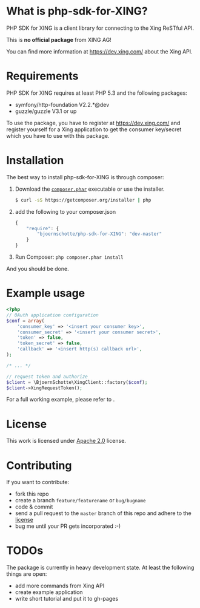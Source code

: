 # What is php-sdk-for-XING?

PHP SDK for XING is a client library for connecting to the Xing ReSTful API.

This is **no official package** from XING AG!

You can find more information at https://dev.xing.com/ about the Xing API.

# Requirements

PHP SDK for XING requires at least PHP 5.3 and the following packages:

  * symfony/http-foundation V2.2.*@dev
  * guzzle/guzzle V3.1 or up

To use the package, you have to register at https://dev.xing.com/ and register
yourself for a Xing application to get the consumer key/secret which you have to
use with this package.

# Installation

The best way to install php-sdk-for-XING is through composer:

1. Download the [`composer.phar`](https://getcomposer.org/composer.phar) executable or use the installer.

    ``` sh
    $ curl -sS https://getcomposer.org/installer | php
    ```

2. add the following to your composer.json

    ``` javascript
    {
        "require": {
        	"bjoernschotte/php-sdk-for-XING": "dev-master"
        }
    }
    ```

3. Run Composer: `php composer.phar install`

And you should be done.

# Example usage

```php
<?php
// OAuth application configuration
$conf = array(
    'consumer_key' => '<insert your consumer key>',
    'consumer_secret' => '<insert your consumer secret>',
    'token' => false,
    'token_secret' => false,
    'callback' => '<insert http(s) callback url>',
);

/* ... */

// request token and authorize
$client = \BjoernSchotte\XingClient::factory($conf);
$client->XingRequestToken();
```

For a full working example, please refer to .

# License

This work is licensed under [Apache 2.0](LICENSE) license.

# Contributing

If you want to contribute:

  * fork this repo
  * create a branch `feature/featurename` or `bug/bugname`
  * code & commit
  * send a pull request to the `master` branch of this repo and adhere to the [license](LICENSE)
  * bug me until your PR gets incorporated :-)

# TODOs

The package is currently in heavy development state. At least the following things are open:

  * add more commands from Xing API
  * create example application
  * write short tutorial and put it to gh-pages
